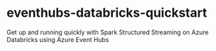 # eventhubs-databricks-quickstart
Get up and running quickly with Spark Structured Streaming on Azure Databricks using Azure Event Hubs
